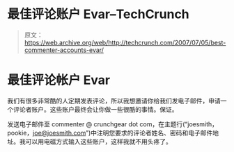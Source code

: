 # 最佳评论账户 Evar–TechCrunch

> 原文：<https://web.archive.org/web/http://techcrunch.com/2007/07/05/best-commenter-accounts-evar/>

# 最佳评论帐户 Evar

我们有很多非常酷的人定期发表评论，所以我想邀请你给我们发电子邮件，申请一个评论者账户。这些账户最终会让你做一些很酷的事情。保证。

发送电子邮件至 commenter @ crunchgear dot com，在主题行(“joesmith，pookie，joe@joesmith.com”)中注明您要求的评论者姓名、密码和电子邮件地址。我可以用电磁方式输入这些账户，这样我就不用头疼了。